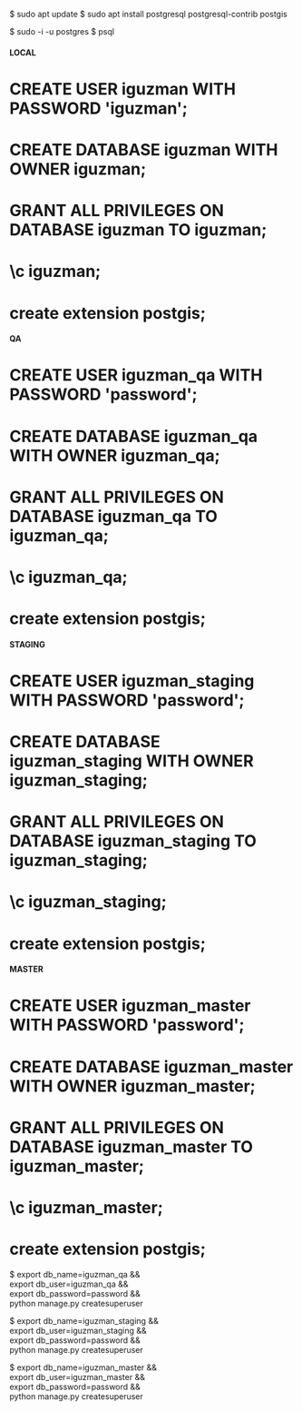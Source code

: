 $ sudo apt update
$ sudo apt install postgresql postgresql-contrib postgis

$ sudo -i -u postgres
$ psql

#### LOCAL
# CREATE USER iguzman WITH PASSWORD 'iguzman';
# CREATE DATABASE iguzman WITH OWNER iguzman;
# GRANT ALL PRIVILEGES ON DATABASE iguzman TO iguzman;
# \c iguzman;
# create extension postgis;


#### QA
# CREATE USER iguzman_qa WITH PASSWORD 'password';
# CREATE DATABASE iguzman_qa WITH OWNER iguzman_qa;
# GRANT ALL PRIVILEGES ON DATABASE iguzman_qa TO iguzman_qa;
# \c iguzman_qa;
# create extension postgis;


#### STAGING
# CREATE USER iguzman_staging WITH PASSWORD 'password';
# CREATE DATABASE iguzman_staging WITH OWNER iguzman_staging;
# GRANT ALL PRIVILEGES ON DATABASE iguzman_staging TO iguzman_staging;
# \c iguzman_staging;
# create extension postgis;


#### MASTER
# CREATE USER iguzman_master WITH PASSWORD 'password';
# CREATE DATABASE iguzman_master WITH OWNER iguzman_master;
# GRANT ALL PRIVILEGES ON DATABASE iguzman_master TO iguzman_master;
# \c iguzman_master;
# create extension postgis;

$ export db_name=iguzman_qa && \
  export db_user=iguzman_qa && \
  export db_password=password && \
  python manage.py createsuperuser

$ export db_name=iguzman_staging && \
  export db_user=iguzman_staging && \
  export db_password=password && \
  python manage.py createsuperuser

$ export db_name=iguzman_master && \
  export db_user=iguzman_master && \
  export db_password=password && \
  python manage.py createsuperuser
